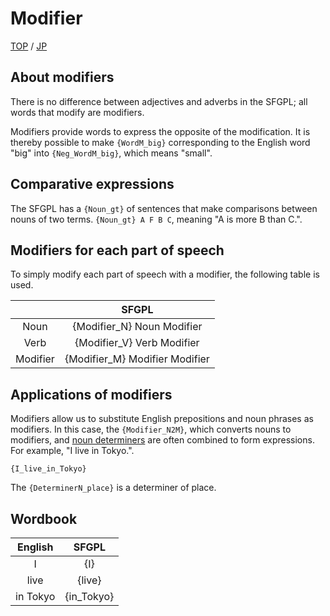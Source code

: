 # Modifier

[TOP](../../readme.md)
/
[JP](../jp/Modifier.md)

## About modifiers

There is no difference between adjectives and adverbs in the SFGPL; all words that modify are modifiers.

Modifiers provide words to express the opposite of the modification.
It is thereby possible to make ```{WordM_big}``` corresponding to the English word "big" into ```{Neg_WordM_big}```, which means "small".

## Comparative expressions

The SFGPL has a ```{Noun_gt}``` of sentences that make comparisons between nouns of two terms.
```{Noun_gt} A F B C```, meaning "A is more B than C.".

## Modifiers for each part of speech

To simply modify each part of speech with a modifier, the following table is used.

||SFGPL|
|:-:|:-:|
|Noun|{Modifier_N} Noun Modifier|
|Verb|{Modifier_V} Verb Modifier|
|Modifier|{Modifier_M} Modifier Modifier|

## Applications of modifiers

Modifiers allow us to substitute English prepositions and noun phrases as modifiers.
In this case, the ```{Modifier_N2M}```, which converts nouns to modifiers, and [noun determiners](DeterminerN.md) are often combined to form expressions.
For example, "I live in Tokyo.".

```SFGPL
{I_live_in_Tokyo}
```

The ```{DeterminerN_place}``` is a determiner of place.

## Wordbook

|English|SFGPL|
|:-:|:-:|
|I|{I}|
|live|{live}|
|in Tokyo|{in_Tokyo}|

